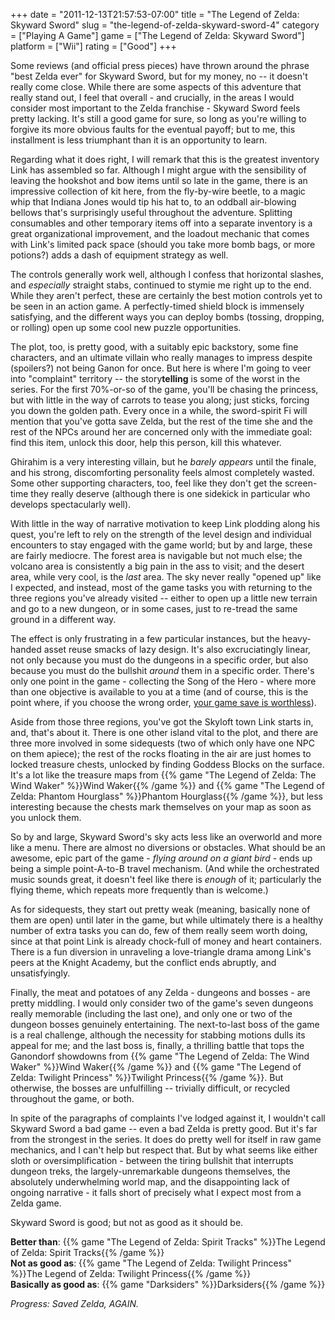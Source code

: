 +++
date = "2011-12-13T21:57:53-07:00"
title = "The Legend of Zelda: Skyward Sword"
slug = "the-legend-of-zelda-skyward-sword-4"
category = ["Playing A Game"]
game = ["The Legend of Zelda: Skyward Sword"]
platform = ["Wii"]
rating = ["Good"]
+++

Some reviews (and official press pieces) have thrown around the phrase "best Zelda ever" for Skyward Sword, but for my money, no -- it doesn't really come close.  While there are some aspects of this adventure that really stand out, I feel that overall - and crucially, in the areas I would consider most important to the Zelda franchise - Skyward Sword feels pretty lacking.  It's still a good game for sure, so long as you're willing to forgive its more obvious faults for the eventual payoff; but to me, this installment is less triumphant than it is an opportunity to learn.

Regarding what it does right, I will remark that this is the greatest inventory Link has assembled so far.  Although I might argue with the sensibility of leaving the hookshot and bow items until so late in the game, there is an impressive collection of kit here, from the fly-by-wire beetle, to a magic whip that Indiana Jones would tip his hat to, to an oddball air-blowing bellows that's surprisingly useful throughout the adventure.  Splitting consumables and other temporary items off into a separate inventory is a great organizational improvement, and the loadout mechanic that comes with Link's limited pack space (should you take more bomb bags, or more potions?) adds a dash of equipment strategy as well.

The controls generally work well, although I confess that horizontal slashes, and <i>especially</i> straight stabs, continued to stymie me right up to the end.  While they aren't perfect, these are certainly the best motion controls yet to be seen in an action game.  A perfectly-timed shield block is immensely satisfying, and the different ways you can deploy bombs (tossing, dropping, or rolling) open up some cool new puzzle opportunities.

The plot, too, is pretty good, with a suitably epic backstory, some fine characters, and an ultimate villain who really manages to impress despite (spoilers?) not being Ganon for once.  But here is where I'm going to veer into "complaint" territory -- the story<b>telling</b> is some of the worst in the series.  For the first 70%-or-so of the game, you'll be chasing the princess, but with little in the way of carrots to tease you along; just sticks, forcing you down the golden path.  Every once in a while, the sword-spirit Fi will mention that you've gotta save Zelda, but the rest of the time she and the rest of the NPCs around her are concerned only with the immediate goal: find this item, unlock this door, help this person, kill this whatever.

Ghirahim is a very interesting villain, but he <i>barely appears</i> until the finale, and his strong, discomforting personality feels almost completely wasted.  Some other supporting characters, too, feel like they don't get the screen-time they really deserve (although there is one sidekick in particular who develops spectacularly well).

With little in the way of narrative motivation to keep Link plodding along his quest, you're left to rely on the strength of the level design and individual encounters to stay engaged with the game world; but by and large, these are fairly mediocre.  The forest area is navigable but not much else; the volcano area is consistently a big pain in the ass to visit; and the desert area, while very cool, is the <i>last</i> area.  The sky never really "opened up" like I expected, and instead, most of the game tasks you with returning to the three regions you've already visited -- either to open up a little new terrain and go to a new dungeon, or in some cases, just to re-tread the same ground in a different way.

The effect is only frustrating in a few particular instances, but the heavy-handed asset reuse smacks of lazy design.  It's also excruciatingly linear, not only because you must do the dungeons in a specific order, but also because you must do the bullshit <i>around</i> them in a specific order.  There's only one point in the game - collecting the Song of the Hero - where more than one objective is available to you at a time (and of course, this is the point where, if you choose the wrong order, <a href="http://www.joystiq.com/2011/12/06/oops-game-halting-bug-in-skyward-sword-and-how-to-avoid-it/">your game save is worthless</a>).

Aside from those three regions, you've got the Skyloft town Link starts in, and, that's about it.  There is one other island vital to the plot, and there are three more involved in some sidequests (two of which only have one NPC on them apiece); the rest of the rocks floating in the air are just homes to locked treasure chests, unlocked by finding Goddess Blocks on the surface.  It's a lot like the treasure maps from {{% game "The Legend of Zelda: The Wind Waker" %}}Wind Waker{{% /game %}} and {{% game "The Legend of Zelda: Phantom Hourglass" %}}Phantom Hourglass{{% /game %}}, but less interesting because the chests mark themselves on your map as soon as you unlock them.

So by and large, Skyward Sword's sky acts less like an overworld and more like a menu.  There are almost no diversions or obstacles.  What should be an awesome, epic part of the game - <i>flying around on a giant bird</i> - ends up being a simple point-A-to-B travel mechanism.  (And while the orchestrated music sounds great, it doesn't feel like there is <i>enough</i> of it; particularly the flying theme, which repeats more frequently than is welcome.)

As for sidequests, they start out pretty weak (meaning, basically none of them are open) until later in the game, but while ultimately there is a healthy number of extra tasks you can do, few of them really seem worth doing, since at that point Link is already chock-full of money and heart containers.  There is a fun diversion in unraveling a love-triangle drama among Link's peers at the Knight Academy, but the conflict ends abruptly, and unsatisfyingly.

Finally, the meat and potatoes of any Zelda - dungeons and bosses - are pretty middling.  I would only consider two of the game's seven dungeons really memorable (including the last one), and only one or two of the dungeon bosses genuinely entertaining.  The next-to-last boss of the game is a real challenge, although the necessity for stabbing motions dulls its appeal for me; and the last boss is, finally, a thrilling battle that tops the Ganondorf showdowns from {{% game "The Legend of Zelda: The Wind Waker" %}}Wind Waker{{% /game %}} and {{% game "The Legend of Zelda: Twilight Princess" %}}Twilight Princess{{% /game %}}.  But otherwise, the bosses are unfulfilling -- trivially difficult, or recycled throughout the game, or both.

In spite of the paragraphs of complaints I've lodged against it, I wouldn't call Skyward Sword a bad game -- even a bad Zelda is pretty good.  But it's far from the strongest in the series.  It does do pretty well for itself in raw game mechanics, and I can't help but respect that.  But by what seems like either sloth or oversimplification - between the tiring bullshit that interrupts dungeon treks, the largely-unremarkable dungeons themselves, the absolutely underwhelming world map, and the disappointing lack of ongoing narrative - it falls short of precisely what I expect most from a Zelda game.

Skyward Sword is good; but not as good as it should be.

<b>Better than</b>: {{% game "The Legend of Zelda: Spirit Tracks" %}}The Legend of Zelda: Spirit Tracks{{% /game %}}  
<b>Not as good as</b>: {{% game "The Legend of Zelda: Twilight Princess" %}}The Legend of Zelda: Twilight Princess{{% /game %}}  
<b>Basically as good as</b>: {{% game "Darksiders" %}}Darksiders{{% /game %}}

<i>Progress: Saved Zelda, AGAIN.</i>